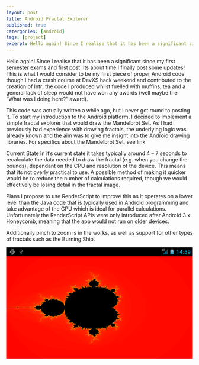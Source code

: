 ```yaml
---
layout: post
title: Android Fractal Explorer
published: true
catergories: [android]
tags: [project]
excerpt: Hello again! Since I realise that it has been a significant since my first semester exams and first post. Its about time I finally post some updates! This is what I would consider to be my first piece of proper Android code though I had a crash course at DevXS hack weekend and contributed to the creation of Intr; the code I produced whilst fuelled with muffins, tea and a general lack of sleep would not have won any awards (well maybe the “What was I doing here?” award).
---
```


Hello again!
Since I realise that it has been a significant since my first semester exams and first post. Its about time I finally post some updates! This is what I would consider to be my first piece of proper Android code though I had a crash course at DevXS hack weekend and contributed to the creation of Intr; the code I produced whilst fuelled with muffins, tea and a general lack of sleep would not have won any awards (well maybe the “What was I doing here?” award).

This code was actually written a while ago, but I never got round to posting it. To start my introduction to the Android platform, I decided to implement a simple fractal explorer that would draw the Mandelbrot Set. As I had previously had experience with drawing fractals, the underlying logic was already known and the aim was to give me insight into the Android drawing libraries. For specifics about the Mandelbrot Set, see link.

Current State
In it’s current state it takes typically around 4 – 7 seconds to recalculate the data needed to draw the fractal (e.g. when you change the bounds), dependant on the CPU and resolution of the device. This means that its not overly practical to use. A possible method of making it quicker would be to reduce the number of calculations required, though we would effectively be losing detail in the fractal image.

Plans
I propose to use RenderScript to improve this as it operates on a lower level than the Java code that is typically used in Android programming and take advantage of the GPU which is ideal for parallel calculations. Unfortunately the RenderScript APIs were only introduced after Android 3.x Honeycomb, meaning that the app would not run on older devices.

Additionally pinch to zoom is in the works, as well as support for other types of fractals such as the Burning Ship.

![Android Fractal](/assets/img/android_fractal.png)